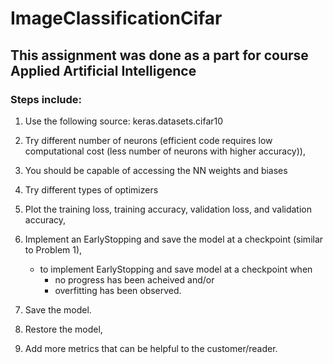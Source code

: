 # ImageClassificationCifar

## This assignment was done as a part for course Applied Artificial Intelligence

### Steps include:

1. Use the following source: keras.datasets.cifar10
2. Try different number of neurons (efficient code requires low computational cost (less number of neurons with higher accuracy)),
3. You should be capable of accessing the NN weights and biases
4. Try different types of optimizers
5. Plot the training loss, training accuracy, validation loss, and validation accuracy,

6. Implement an EarlyStopping and save the model at a checkpoint (similar to Problem 1),
   - to implement EarlyStopping and save model at a checkpoint when
     - no progress has been acheived and/or
     - overfitting has been observed.
7. Save the model.
8. Restore the model,
9. Add more metrics that can be helpful to the customer/reader.
